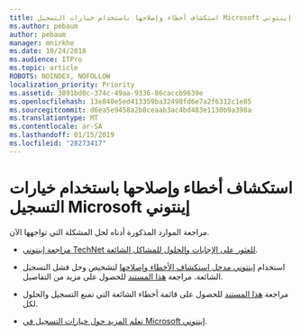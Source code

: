 ```yaml
---
title: استكشاف أخطاء وإصلاحها باستخدام خيارات التسجيل Microsoft إينتوني
ms.author: pebaum
author: pebaum
manager: mnirkhe
ms.date: 10/24/2018
ms.audience: ITPro
ms.topic: article
ROBOTS: NOINDEX, NOFOLLOW
localization_priority: Priority
ms.assetid: 3891bd0c-374c-49aa-9336-86caccb9639e
ms.openlocfilehash: 13e840e5ed413359ba32498fd6e7a2f6312c1e85
ms.sourcegitcommit: d6ea5e9458a2b8ceaab3ac4bd483e1130b9a398a
ms.translationtype: MT
ms.contentlocale: ar-SA
ms.lasthandoff: 01/15/2019
ms.locfileid: "28273417"
---
```

# <a name="troubleshoot-issues-with-enrollment-options-microsoft-intune"></a>استكشاف أخطاء وإصلاحها باستخدام خيارات التسجيل Microsoft إينتوني

مراجعة الموارد المذكورة أدناه لحل المشكلة التي تواجهها الآن. 
  
- [مراجعة إينتوني TechNet للعثور على الإجابات والحلول للمشاكل الشائعة](https://social.technet.microsoft.com/Forums/en-US/home?category=microsoftintune&amp;filter=alltypes&amp;sort=lastpostdesc).
    
- استخدام [إينتوني مدخل استكشاف الأخطاء وإصلاحها](https://aka.ms/intunetroubleshooting) لتشخيص وحل فشل التسجيل الشائعة. مراجعة [هذا المستند](https://docs.microsoft.com/en-us/intune/help-desk-operators) للحصول على مزيد من التفاصيل. 
    
- مراجعة [هذا المستند](https://docs.microsoft.com/en-us/intune-classic/Troubleshoot/troubleshoot-device-enrollment-in-intune) للحصول على قائمة أخطاء الشائعة التي تمنع التسجيل والحلول لكل. 
    
- [تعلم المزيد حول خيارات التسجيل في Microsoft إينتوني](https://docs.microsoft.com/en-us/intune/enrollment-options).
    

